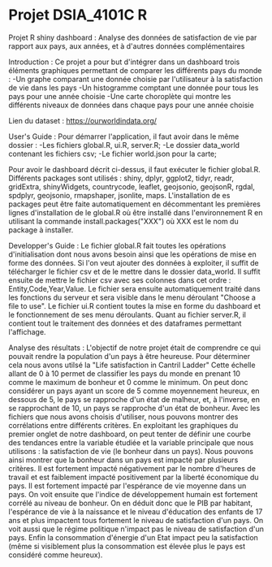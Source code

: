 # Projet DSIA_4101C R

Projet R shiny dashboard : Analyse des données de satisfaction de vie par rapport aux pays, aux années, et à d'autres données complémentaires

Introduction :
Ce projet a pour but d'intégrer dans un dashboard trois éléments graphiques permettant de comparer les différents pays du monde :
-Un graphe comparant une donnée choisie par l'utilisateur à la satisfaction de vie dans les pays
-Un histogramme comptant une donnée pour tous les pays pour une année choisie
-Une carte choroplète qui montre les différents niveaux de données dans chaque pays pour une année choisie

Lien du dataset : https://ourworldindata.org/

User's Guide :
Pour démarrer l'application, il faut avoir dans le même dossier :
-Les fichiers global.R, ui.R, server.R;
-Le dossier data_world contenant les fichiers csv;
-Le fichier world.json pour la carte;

Pour avoir le dashboard décrit ci-dessus, il faut exécuter le fichier global.R.
Différents packages sont utilisés : shiny, dplyr, ggplot2, tidyr, readr, gridExtra, shinyWidgets, countrycode, leaflet, geojsonio, geojsonR, rgdal, spdplyr, geojsonio, rmapshaper, jsonlite, maps.
L'installation de es packages peut être faite automatiquement en décommentant les premières lignes d'installation de le global.R où être installé dans l'environnement R en utilisant
la commande install.packages("XXX") où XXX est le nom du package à installer.

Developper's Guide :
Le fichier global.R fait toutes les opérations d'initialisation dont nous avons besoin ainsi que les opérations de mise en forme des données. Si l'on veut ajouter des données à exploiter, il suffit de
télécharger le fichier csv et de le mettre dans le dossier data_world. Il suffit ensuite de mettre le fichier csv avec ses colonnes dans cet ordre : Entity,Code,Year,Value. Le fichier sera ensuite
automatiquement traité dans les fonctions du serveur et sera visible dans le menu déroulant "Choose a file to use". Le fichier ui.R contient toutes la mise en forme du dashboard et le fonctionnement de ses
menu déroulants. Quant au fichier server.R, il contient tout le traitement des données et des dataframes permettant l'affichage.

Analyse des résultats :
L'objectif de notre projet était de comprendre ce qui pouvait rendre la population d'un pays à être heureuse. Pour déterminer cela nous avons utilsé la "Life satisfaction in Cantril Ladder"
Cette échelle allant de 0 à 10 permet de classifier les pays du monde en prenant 10 comme le maximum de bonheur et 0 comme le minimum. On peut donc considérer un pays ayant un score de 5
comme moyennement heureux, en dessous de 5, le pays se rapproche d'un état de malheur, et, à l'inverse, en se rapprochant de 10, un pays se rapproche d'un état de bonheur.
Avec les fichiers que nous avons choisis d'utiliser, nous pouvons montrer des corrélations entre différents critères. En exploitant les graphiques du premier onglet de notre
dashboard, on peut tenter de définir une courbe des tendances entre la variable étudiée et la variable principale que nous utilisons : la satisfaction de vie (le bonheur dans un pays).
Nous pouvons ainsi montrer que la bonheur dans un pays est impacté par plusieurs critères. Il est fortement impacté négativement par le nombre d'heures de travail et est faiblement impacté
positivement par la liberté économique du pays. Il est fortement impacté par l'espérance de vie moyenne dans un pays. On voit ensuite que l'indice de développement humain est fortement corrélé
au niveau de bonheur. On en déduit donc que le PIB par habitant, l'espérance de vie à la naissance et le niveau d'éducation des enfants de 17 ans et plus impactent tous fortement le niveau
de satisfaction d'un pays. On voit aussi que le régime politique n'impact pas le niveau de satisfaction d'un pays. Enfin la consommation d'énergie d'un Etat impact peu la satisfaction
(même si visiblement plus la consommation est élevée plus le pays est considéré comme heureux).